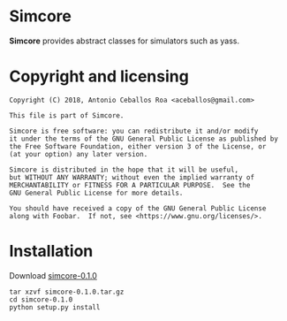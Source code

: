 # Simcore

**Simcore** provides abstract classes for simulators such as yass.

# Copyright and licensing

    Copyright (C) 2018, Antonio Ceballos Roa <aceballos@gmail.com>

    This file is part of Simcore.

    Simcore is free software: you can redistribute it and/or modify
    it under the terms of the GNU General Public License as published by
    the Free Software Foundation, either version 3 of the License, or
    (at your option) any later version.

    Simcore is distributed in the hope that it will be useful,
    but WITHOUT ANY WARRANTY; without even the implied warranty of
    MERCHANTABILITY or FITNESS FOR A PARTICULAR PURPOSE.  See the
    GNU General Public License for more details.

    You should have received a copy of the GNU General Public License
    along with Foobar.  If not, see <https://www.gnu.org/licenses/>.

# Installation

Download [simcore-0.1.0](https://github.com/moerbeke/simcore/archive/simcore-0.1.0.tar.gz)

```
tar xzvf simcore-0.1.0.tar.gz
cd simcore-0.1.0
python setup.py install
```
